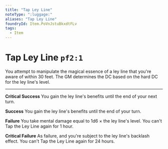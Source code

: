 ```yaml
---
title: "Tap Ley Line"
noteType: ":luggage:"
aliases: "Tap Ley Line"
foundryId: Item.PoVnJstuBkxdtFLv
tags:
  - Item
---
```


# Tap Ley Line `pf2:1`

You attempt to manipulate the magical essence of a ley line that you're aware of within 30 feet. The GM determines the DC based on the hard DC for the ley line's level.

* * *

**Critical Success** You gain the ley line's benefits until the end of your next turn.

**Success** You gain the ley line's benefits until the end of your turn.

**Failure** You take mental damage equal to 1d6 × the ley line's level. You can't Tap the Ley Line again for 1 hour.

**Critical Failure** As failure, and you're subject to the ley line's backlash effect. You can't Tap the Ley Line again for 24 hours.
